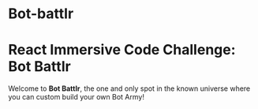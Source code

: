# Bot-battlr
# React Immersive Code Challenge: Bot Battlr

Welcome to **Bot Battlr**, the one and only spot in the known universe where you
can custom build your own Bot Army! 
